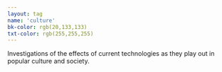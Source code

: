 ```yaml
---
layout: tag
name: 'culture'
bk-color: rgb(20,133,133)
txt-color: rgb(255,255,255)
---
```

Investigations of the effects of current technologies as they play out in popular culture and society.